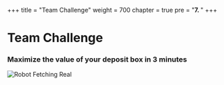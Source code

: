 +++
title = "Team Challenge"
weight = 700
chapter = true
pre = "<b>7. </b>"
+++

# Team Challenge

### Maximize the value of your deposit box in 3 minutes

![Robot Fetching Real](/robot-fetch-real.png?classes=border)
